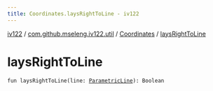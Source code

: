 ```yaml
---
title: Coordinates.laysRightToLine - iv122
---
```


[iv122](../../index.md) / [com.github.mseleng.iv122.util](../index.md) / [Coordinates](index.md) / [laysRightToLine](.)

# laysRightToLine

`fun laysRightToLine(line: `[`ParametricLine`](../-parametric-line/index.md)`): Boolean`